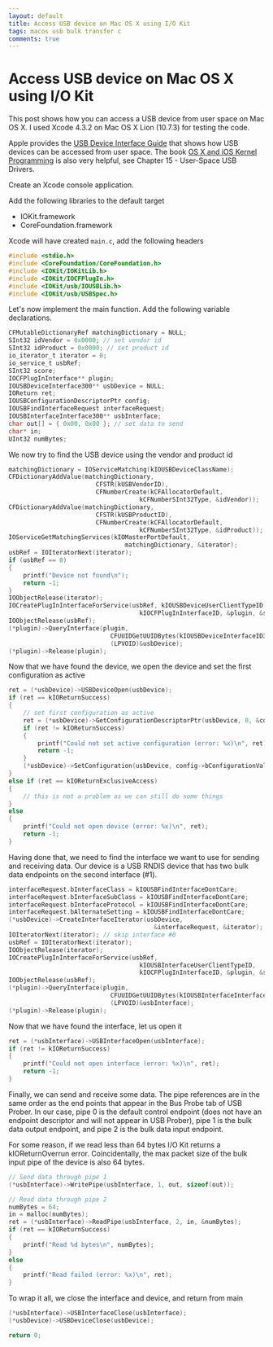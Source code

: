 ```yaml
---
layout: default
title: Access USB device on Mac OS X using I/O Kit
tags: macos usb bulk transfer c
comments: true
---
```

# Access USB device on Mac OS X using I/O Kit

This post shows how you can access a USB device from user space on Mac OS X. I used Xcode 4.3.2 on Mac OS X Lion (10.7.3) for testing the code.

Apple provides the [USB Device Interface Guide](https://developer.apple.com/library/mac/documentation/devicedrivers/Conceptual/USBBook/WorkingWithUSB.pdf "USB Device Interface Guide") that shows how USB devices can be accessed from user space. The book [OS X and iOS Kernel Programming](http://www.apress.com/gp/book/9781430235361) is also very helpful, see Chapter 15 - User-Space USB Drivers.

Create an Xcode console application.

Add the following libraries to the default target

* IOKit.framework
* CoreFoundation.framework

Xcode will have created `main.c`, add the following headers

```c
#include <stdio.h>
#include <CoreFoundation/CoreFoundation.h>
#include <IOKit/IOKitLib.h>
#include <IOKit/IOCFPlugIn.h>
#include <IOKit/usb/IOUSBLib.h>
#include <IOKit/usb/USBSpec.h>
```

Let's now implement the main function. Add the following variable declarations.

```c
CFMutableDictionaryRef matchingDictionary = NULL;
SInt32 idVendor = 0x0000; // set vendor id
SInt32 idProduct = 0x0000; // set product id
io_iterator_t iterator = 0;
io_service_t usbRef;
SInt32 score;
IOCFPlugInInterface** plugin;
IOUSBDeviceInterface300** usbDevice = NULL;
IOReturn ret;
IOUSBConfigurationDescriptorPtr config;
IOUSBFindInterfaceRequest interfaceRequest;
IOUSBInterfaceInterface300** usbInterface;
char out[] = { 0x00, 0x00 }; // set data to send
char* in;
UInt32 numBytes;
```

We now try to find the USB device using the vendor and product id

```c
matchingDictionary = IOServiceMatching(kIOUSBDeviceClassName);
CFDictionaryAddValue(matchingDictionary,
                        CFSTR(kUSBVendorID),
                        CFNumberCreate(kCFAllocatorDefault,
                                    kCFNumberSInt32Type, &idVendor));
CFDictionaryAddValue(matchingDictionary,
                        CFSTR(kUSBProductID),
                        CFNumberCreate(kCFAllocatorDefault,
                                    kCFNumberSInt32Type, &idProduct));
IOServiceGetMatchingServices(kIOMasterPortDefault,
                                matchingDictionary, &iterator);
usbRef = IOIteratorNext(iterator);
if (usbRef == 0)
{
    printf("Device not found\n");
    return -1;
}
IOObjectRelease(iterator);
IOCreatePlugInInterfaceForService(usbRef, kIOUSBDeviceUserClientTypeID,
                                    kIOCFPlugInInterfaceID, &plugin, &score);
IOObjectRelease(usbRef);
(*plugin)->QueryInterface(plugin,
                            CFUUIDGetUUIDBytes(kIOUSBDeviceInterfaceID300),
                            (LPVOID)&usbDevice);
(*plugin)->Release(plugin);
```

Now that we have found the device, we open the device and set the first configuration as active

```c
ret = (*usbDevice)->USBDeviceOpen(usbDevice);
if (ret == kIOReturnSuccess)
{
    // set first configuration as active
    ret = (*usbDevice)->GetConfigurationDescriptorPtr(usbDevice, 0, &config);
    if (ret != kIOReturnSuccess)
    {
        printf("Could not set active configuration (error: %x)\n", ret);
        return -1;
    }
    (*usbDevice)->SetConfiguration(usbDevice, config->bConfigurationValue);
}
else if (ret == kIOReturnExclusiveAccess)
{
    // this is not a problem as we can still do some things
}
else
{
    printf("Could not open device (error: %x)\n", ret);
    return -1;
}
```

Having done that, we need to find the interface we want to use for sending and receiving data. Our device is a USB RNDIS device that has two bulk data endpoints on the second interface (#1).

```c
interfaceRequest.bInterfaceClass = kIOUSBFindInterfaceDontCare;
interfaceRequest.bInterfaceSubClass = kIOUSBFindInterfaceDontCare;
interfaceRequest.bInterfaceProtocol = kIOUSBFindInterfaceDontCare;
interfaceRequest.bAlternateSetting = kIOUSBFindInterfaceDontCare;
(*usbDevice)->CreateInterfaceIterator(usbDevice,
                                        &interfaceRequest, &iterator);
IOIteratorNext(iterator); // skip interface #0
usbRef = IOIteratorNext(iterator);
IOObjectRelease(iterator);
IOCreatePlugInInterfaceForService(usbRef,
                                    kIOUSBInterfaceUserClientTypeID,
                                    kIOCFPlugInInterfaceID, &plugin, &score);
IOObjectRelease(usbRef);
(*plugin)->QueryInterface(plugin,
                            CFUUIDGetUUIDBytes(kIOUSBInterfaceInterfaceID300),
                            (LPVOID)&usbInterface);
(*plugin)->Release(plugin);
```

Now that we have found the interface, let us open it

```c
ret = (*usbInterface)->USBInterfaceOpen(usbInterface);
if (ret != kIOReturnSuccess)
{
    printf("Could not open interface (error: %x)\n", ret);
    return -1;
}
```

Finally, we can send and receive some data. The pipe references are in the same order as the end points that appear in the Bus Probe tab of USB Prober. In our case, pipe 0 is the default control endpoint (does not have an endpoint descriptor and will not appear in USB Prober), pipe 1 is the bulk data output endpoint, and pipe 2 is the bulk data input endpoint.

For some reason, if we read less than 64 bytes I/O Kit returns a kIOReturnOverrun error. Coincidentally, the max packet size of the bulk input pipe of the device is also 64 bytes.

```c
// Send data through pipe 1
(*usbInterface)->WritePipe(usbInterface, 1, out, sizeof(out));

// Read data through pipe 2
numBytes = 64;
in = malloc(numBytes);
ret = (*usbInterface)->ReadPipe(usbInterface, 2, in, &numBytes);
if (ret == kIOReturnSuccess)
{
    printf("Read %d bytes\n", numBytes);
}
else
{
    printf("Read failed (error: %x)\n", ret);
}
```

To wrap it all, we close the interface and device, and return from main

```c
(*usbInterface)->USBInterfaceClose(usbInterface);
(*usbDevice)->USBDeviceClose(usbDevice);

return 0;
```
